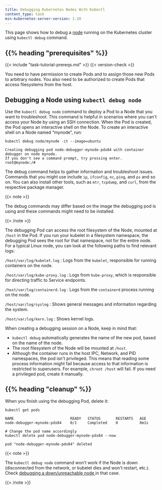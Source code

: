 ```yaml
---
title: Debugging Kubernetes Nodes With Kubectl
content_type: task
min-kubernetes-server-version: 1.20
---
```


<!-- overview -->

This page shows how to debug a [node](/docs/concepts/architecture/nodes/)
running on the Kubernetes cluster using `kubectl debug` command.

## {{% heading "prerequisites" %}}

{{< include "task-tutorial-prereqs.md" >}} {{< version-check >}}

You need to have permission to create Pods and to assign those new Pods to arbitrary nodes.
You also need to be authorized to create Pods that access filesystems from the host.

<!-- steps -->

## Debugging a Node using `kubectl debug node`

Use the `kubectl debug node` command to deploy a Pod to a Node that you want to troubleshoot.
This command is helpful in scenarios where you can't access your Node by using an SSH connection.
When the Pod is created, the Pod opens an interactive shell on the Node.
To create an interactive shell on a Node named “mynode”, run:

```shell
kubectl debug node/mynode -it --image=ubuntu
```

```console
Creating debugging pod node-debugger-mynode-pdx84 with container debugger on node mynode.
If you don't see a command prompt, try pressing enter.
root@mynode:/#
```

The debug command helps to gather information and troubleshoot issues. Commands
that you might use include `ip`, `ifconfig`, `nc`, `ping`, and `ps` and so on. You can also
install other tools, such as `mtr`, `tcpdump`, and `curl`, from the respective package manager.

{{< note >}}

The debug commands may differ based on the image the debugging pod is using and
these commands might need to be installed.

{{< /note >}}

The debugging Pod can access the root filesystem of the Node, mounted at `/host` in the Pod.
If you run your kubelet in a filesystem namespace,
the debugging Pod sees the root for that namespace, not for the entire node. For a typical Linux node,
you can look at the following paths to find relevant logs:

`/host/var/log/kubelet.log`
: Logs from the `kubelet`, responsible for running containers on the node.

`/host/var/log/kube-proxy.log`
: Logs from `kube-proxy`, which is responsible for directing traffic to Service endpoints.

`/host/var/log/containerd.log`
: Logs from the `containerd` process running on the node.

`/host/var/log/syslog`
: Shows general messages and information regarding the system.

`/host/var/log/kern.log`
: Shows kernel logs.

When creating a debugging session on a Node, keep in mind that:

- `kubectl debug` automatically generates the name of the new pod, based on
  the name of the node.
- The root filesystem of the Node will be mounted at `/host`.
- Although the container runs in the host IPC, Network, and PID namespaces,
  the pod isn't privileged. This means that reading some process information might fail
  because access to that information is restricted to superusers. For example, `chroot /host` will fail.
  If you need a privileged pod, create it manually.

## {{% heading "cleanup" %}}

When you finish using the debugging Pod, delete it:

```shell
kubectl get pods
```

```none
NAME                          READY   STATUS       RESTARTS   AGE
node-debugger-mynode-pdx84    0/1     Completed    0          8m1s
```

```shell
# Change the pod name accordingly
kubectl delete pod node-debugger-mynode-pdx84 --now
```

```none
pod "node-debugger-mynode-pdx84" deleted
```

{{< note >}}

The `kubectl debug node` command won't work if the Node is down (disconnected
from the network, or kubelet dies and won't restart, etc.).
Check [debugging a down/unreachable node ](/docs/tasks/debug/debug-cluster/#example-debugging-a-down-unreachable-node)
in that case.

{{< /note >}}
